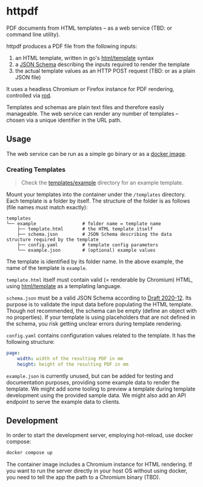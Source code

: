 # httpdf

PDF documents from HTML templates – as a web service (TBD: or command line utility).

httpdf produces a PDF file from the following inputs:

1) an HTML template, written in go's [html/template](https://pkg.go.dev/html/template) syntax
2) a [JSON Schema](https://json-schema.org/) describing the inputs required to render the template
3) the actual template values as an HTTP POST request (TBD: or as a plain JSON file)

It uses a headless Chromium or Firefox instance for PDF rendering, controlled via [rod](https://pkg.go.dev/github.com/go-rod/rod).

Templates and schemas are plain text files and therefore easily manageable. The web service can render any number of templates – chosen via a unique identifier in the URL path.

## Usage

The web service can be run as a simple go binary or as a [docker image](https://hub.docker.com/r/sehrgutesoftware/httpdf).

### Creating Templates

> Check the [templates/example](./templates/example/) directory for an example template.

Mount your templates into the container under the `/templates` directory. Each template is a folder by itself. The structure of the folder is as follows (file names must match exactly):

```
templates
└── example                 # folder name = template name
    ├── template.html       # the HTML template itself
    ├── schema.json         # JSON Schema describing the data structure required by the template
    ├── config.yaml         # template config parameters
    └── example.json        # (optional) example values
```

The template is identified by its folder name. In the above example, the name of the template is `example`.

`template.html` itself must contain valid (= renderable by Chromium) HTML, using [html/template](https://pkg.go.dev/html/template) as a templating language.

`schema.json` must be a valid JSON Schema according to [Draft 2020-12](https://json-schema.org/draft/2020-12). Its purpose is to validate the input data before populating the HTML template. Though not recommended, the schema can be empty (define an object with no properties). If your template is using placeholders that are not defined in the schema, you risk getting unclear errors during template rendering.

`config.yaml` contains configuration values related to the template. It has the following structure:

```yaml
page:
    width: width of the resulting PDF in mm
    height: height of the resulting PDF in mm
```

`example.json` is currently unused, but can be added for testing and documentation purposes, providing some example data to render the template. We might add some tooling to preview a template during template development using the provided sample data. We might also add an API endpoint to serve the example data to clients.

## Development

In order to start the development server, employing hot-reload, use docker compose:

```sh
docker compose up
```

The container image includes a Chromium instance for HTML rendering. If you want to run the server directly in your host OS without using docker, you need to tell the app the path to a Chromium binary (TBD).
